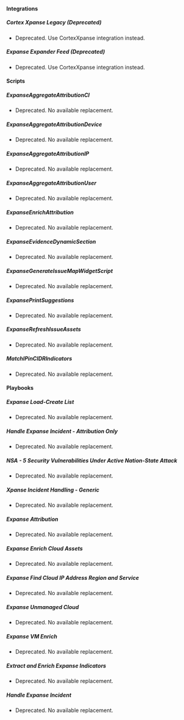 #### Integrations

##### Cortex Xpanse Legacy (Deprecated)

- Deprecated. Use CortexXpanse integration instead.

##### Expanse Expander Feed (Deprecated)

- Deprecated. Use CortexXpanse integration instead.

#### Scripts

##### ExpanseAggregateAttributionCI

- Deprecated. No available replacement.

##### ExpanseAggregateAttributionDevice

- Deprecated. No available replacement.

##### ExpanseAggregateAttributionIP

- Deprecated. No available replacement.

##### ExpanseAggregateAttributionUser

- Deprecated. No available replacement.

##### ExpanseEnrichAttribution

- Deprecated. No available replacement.

##### ExpanseEvidenceDynamicSection

- Deprecated. No available replacement.

##### ExpanseGenerateIssueMapWidgetScript

- Deprecated. No available replacement.

##### ExpansePrintSuggestions

- Deprecated. No available replacement.

##### ExpanseRefreshIssueAssets

- Deprecated. No available replacement.

##### MatchIPinCIDRIndicators

- Deprecated. No available replacement.

#### Playbooks

##### Expanse Load-Create List

- Deprecated. No available replacement.

##### Handle Expanse Incident - Attribution Only

- Deprecated. No available replacement.

##### NSA - 5 Security Vulnerabilities Under Active Nation-State Attack

- Deprecated. No available replacement.

##### Xpanse Incident Handling - Generic

- Deprecated. No available replacement.

##### Expanse Attribution

- Deprecated. No available replacement.

##### Expanse Enrich Cloud Assets

- Deprecated. No available replacement.

##### Expanse Find Cloud IP Address Region and Service

- Deprecated. No available replacement.

##### Expanse Unmanaged Cloud

- Deprecated. No available replacement.

##### Expanse VM Enrich

- Deprecated. No available replacement.

##### Extract and Enrich Expanse Indicators

- Deprecated. No available replacement.

##### Handle Expanse Incident

- Deprecated. No available replacement.
